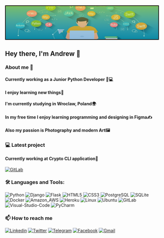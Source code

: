 ![Header](https://github.com/Brainisthekey/Brainisthekey/blob/main/assets/Profile_image.png)

## Hey there, I'm Andrew 👋
### About me 🚀
#### Currently working as a Junior Python Developer 💼💻
#### I enjoy learning new things🧠
#### I'm currently studying in Wroclaw, Poland🌍
#### In my free time I enjoy learning programming and designing in Figma✍
#### Also my passion is Photography and modern Art🖼️
### 💻 Latest project
#### Currently working at Crypto CLI application💼
[![GitLab](https://img.shields.io/badge/-GitLab-2000b1?&logo=GitLab&)](https://gitlab.com/artso003/crypto-cli)
### 🛠️ Languages and Tools: 
![Python](https://img.shields.io/badge/-Python-090909?style=for-the-badge&logo=python)
![Django](https://img.shields.io/badge/-django-090909?style=for-the-badge&logo=django&logoColor=607957)
![Flask](https://img.shields.io/badge/-flask-090909?style=for-the-badge&logo=flask&logoColor=white)
![HTML5](https://img.shields.io/badge/-html5-090909?style=for-the-badge&logo=html5&logoColor=fb9902)
![CSS3](https://img.shields.io/badge/-css-090909?style=for-the-badge&logo=css3&logoColor=208efd)
![PostgreSQL](https://img.shields.io/badge/-PostgreSQL-090909?style=for-the-badge&logo=postgreSQL&logoColor=219EBC)
![SQLite](https://img.shields.io/badge/-SQLite-090909?style=for-the-badge&logo=SQLite&logoColor=8ECAE6)
![Docker](https://img.shields.io/badge/-Docker-090909?style=for-the-badge&logo=Docker)
![Amazon_AWS](https://img.shields.io/badge/-Amazon_AWS-090909?style=for-the-badge&logo=Amazon-AWS)
![Heroku](https://img.shields.io/badge/-Heroku-090909?style=for-the-badge&logo=Heroku&logoColor=7209B7)
![Linux](https://img.shields.io/badge/-Linux-090909?style=for-the-badge&logo=linux&logoColor=white)
![Ubuntu](https://img.shields.io/badge/-Ubuntu-090909?style=for-the-badge&logo=Ubuntu)
![GitLab](https://img.shields.io/badge/-Gitlab-090909?style=for-the-badge&logo=Gitlab)
![Visual-Studio-Code](https://img.shields.io/badge/-Visual_Studio_Code-090909?style=for-the-badge&logo=Visual-Studio-Code&logoColor=007ACC)
![PyCharm](https://img.shields.io/badge/-PyCharm-090909?style=for-the-badge&logo=PyCharm&logoColor=2A9D8F)

### 📫  How to reach me
[![Linkedin](https://img.shields.io/badge/-Linkedin-090909?style=for-the-badge&logo=Linkedin)](https://www.linkedin.com/in/andrii-alieksieiev-62a8b7212/)
[![Twitter](https://img.shields.io/badge/-Twitter-090909?style=for-the-badge&logo=Twitter)](https://twitter.com/Brain_keyy)
[![Telegram](https://img.shields.io/badge/-Telegram-090909?style=for-the-badge&logo=Telegram)](https://t.me/ne_budi_meniya)
[![Facebook](https://img.shields.io/badge/-Facebook-090909?style=for-the-badge&logo=Facebook)](https://www.facebook.com/AndriiSpaycee)
[![Gmail](https://img.shields.io/badge/-Gmail-090909?style=for-the-badge&logo=Gmail)](mailto:andriialieksieiev@gmail.com)

